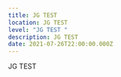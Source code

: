 ```yaml
---
title: JG TEST
location: JG TEST
level: "JG TEST "
description: JG TEST
date: 2021-07-26T22:00:00.000Z
---
```

JG TEST